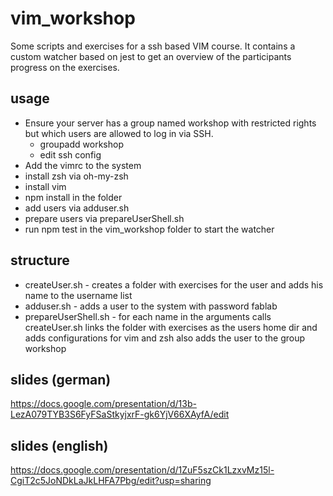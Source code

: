 # vim_workshop

Some scripts and exercises for a ssh based VIM course. It contains a custom watcher based on jest to get an overview of the participants progress on the exercises.

## usage

* Ensure your server has a group named workshop with restricted rights but which users are allowed to log in via SSH.
  * groupadd workshop
  * edit ssh config
* Add the vimrc to the system
* install zsh via oh-my-zsh
* install vim
* npm install in the folder
* add users via adduser.sh
* prepare users via prepareUserShell.sh
* run npm test in the vim_workshop folder to start the watcher


## structure

* createUser.sh - creates a folder with exercises for the user and adds his name to the username list
* adduser.sh - adds a user to the system with password fablab
* prepareUserShell.sh - for each name in the arguments calls createUser.sh links the folder with exercises as the users home dir and adds configurations for vim and zsh also adds the user to the group workshop

## slides (german)

https://docs.google.com/presentation/d/13b-LezA079TYB3S6FyFSaStkyjxrF-gk6YjV66XAyfA/edit

## slides (english)

https://docs.google.com/presentation/d/1ZuF5szCk1LzxvMz15l-CgiT2c5JoNDkLaJkLHFA7Pbg/edit?usp=sharing
